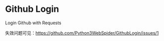 # Github Login

Login Github with Requests

失效问题可见：https://github.com/Python3WebSpider/GithubLogin/issues/1

